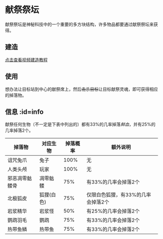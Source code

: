 # 献祭祭坛

献祭祭坛是神秘科技中的一个重要的多方块结构，许多物品都要通过献祭祭坛来获得。

## 建造

[点击查看视频建造教程](https://www.bilibili.com/video/BV19L4y1x7vY/)

## 使用

想办法让目标站到中心的献祭席上，然后~~击杀目标~~让目标献祭灵魂，即可获得相应的掉落物。

## 信息 :id=info

献祭任何生物（不一定是下表中列出的）都有33%的几率掉落*鲜血*，并有25%的几率掉落2个。

| 掉落物 | 对应生物 | 掉落概率 | 额外说明 | 
| ----- | ------ | ------- | ------ |
| 诅咒兔爪 | 兔子 | 100% | 无 |
| 人类头颅 | 玩家 | 100% | 无 |
| 邪恶凋零骷髅骨 | 凋零骷髅 | 75% | 有33%的几率会掉落2个 |
| 北极狐皮 | 狐狸(白色) | 75% | 仅限白色狐狸，有33%的几率会掉落2个 |
| 岩浆精华 | 岩浆怪 | 50% | 有25%的几率会掉落2个 |
| 鹦鹉羽毛 | 鹦鹉 | 75% | 有33%的几率会掉落2个 |
| 热带鱼鳞 | 热带鱼 | 75% | 有33%的几率会掉落2个 |
